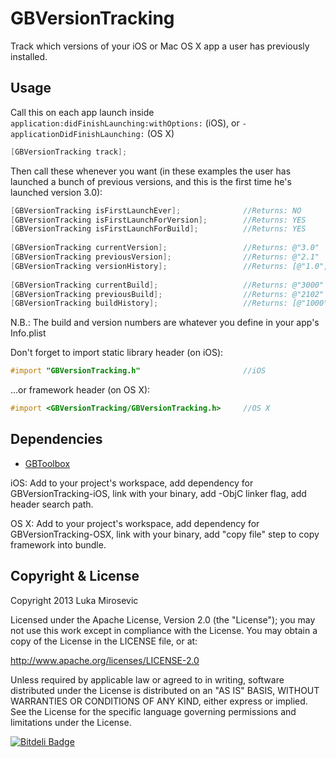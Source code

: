 GBVersionTracking
============

Track which versions of your iOS or Mac OS X app a user has previously installed.

Usage
------------

Call this on each app launch inside `application:didFinishLaunching:withOptions:` (iOS), or `-applicationDidFinishLaunching:` (OS X)

```objective-c
[GBVersionTracking track];
```

Then call these whenever you want (in these examples the user has launched a bunch of previous versions, and this is the first time he's launched version 3.0):

```objective-c
[GBVersionTracking isFirstLaunchEver];				//Returns: NO
[GBVersionTracking isFirstLaunchForVersion];		//Returns: YES
[GBVersionTracking isFirstLaunchForBuild];			//Returns: YES
 
[GBVersionTracking currentVersion];					//Returns: @"3.0"
[GBVersionTracking previousVersion];				//Returns: @"2.1"
[GBVersionTracking versionHistory];					//Returns: [@"1.0", @"2.0", @"2.1", @"3.0"]
 
[GBVersionTracking currentBuild];					//Returns: @"3000"
[GBVersionTracking previousBuild];					//Returns: @"2102"
[GBVersionTracking buildHistory];					//Returns: [@"1000", @"2043", @"2107", @"3004"]
 ```

N.B.: The build and version numbers are whatever you define in your app's Info.plist

Don't forget to import static library header (on iOS):

```objective-c
#import "GBVersionTracking.h" 						//iOS
```

...or framework header (on OS X):

```objective-c
#import <GBVersionTracking/GBVersionTracking.h> 	//OS X
```

Dependencies
------------

* [GBToolbox](https://github.com/lmirosevic/GBToolbox)

iOS: Add to your project's workspace, add dependency for GBVersionTracking-iOS, link with your binary, add -ObjC linker flag, add header search path.

OS X: Add to your project's workspace, add dependency for GBVersionTracking-OSX, link with your binary, add "copy file" step to copy framework into bundle.

Copyright & License
------------

Copyright 2013 Luka Mirosevic

Licensed under the Apache License, Version 2.0 (the "License"); you may not use this work except in compliance with the License. You may obtain a copy of the License in the LICENSE file, or at:

http://www.apache.org/licenses/LICENSE-2.0

Unless required by applicable law or agreed to in writing, software distributed under the License is distributed on an "AS IS" BASIS, WITHOUT WARRANTIES OR CONDITIONS OF ANY KIND, either express or implied. See the License for the specific language governing permissions and limitations under the License.

[![Bitdeli Badge](https://d2weczhvl823v0.cloudfront.net/lmirosevic/gbversiontracking/trend.png)](https://bitdeli.com/free "Bitdeli Badge")
